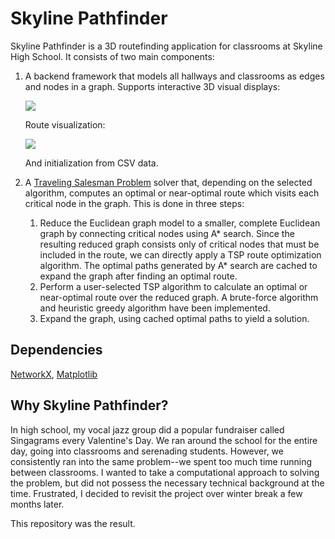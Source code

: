 # Skyline Pathfinder

Skyline Pathfinder is a 3D routefinding application for classrooms at Skyline High School. It consists of two main components:
1. A backend framework that models all hallways and classrooms as edges and nodes in a graph. Supports interactive 3D visual displays:
  
   ![](https://i.imgur.com/3Z9Jvca.gif)

   Route visualization:

   ![](https://i.imgur.com/OlBGsNx.gif)
     
   And initialization from CSV data.
     
2. A [Traveling Salesman Problem](https://en.wikipedia.org/wiki/Travelling_salesman_problem) solver that, depending on the selected algorithm, computes an optimal or near-optimal route which visits each critical node in the graph. This is done in three steps:
    1. Reduce the Euclidean graph model to a smaller, complete Euclidean graph by connecting critical nodes using A* search. Since the resulting reduced graph consists only of critical nodes that must be included in the route, we can directly apply a TSP route optimization algorithm. The optimal paths generated by A* search are cached to expand the graph after finding an optimal route.
    2. Perform a user-selected TSP algorithm to calculate an optimal or near-optimal route over the reduced graph. A brute-force algorithm and heuristic greedy algorithm have been implemented. 
    3. Expand the graph, using cached optimal paths to yield a solution.

## Dependencies
[NetworkX](https://networkx.github.io/), [Matplotlib](https://matplotlib.org/)

## Why Skyline Pathfinder?

In high school, my vocal jazz group did a popular fundraiser called Singagrams every Valentine's Day. We ran around the school for the entire day, going into classrooms and serenading students. However, we consistently ran into the same problem--we spent too much time running between classrooms. I wanted to take a computational approach to solving the problem, but did not possess the necessary technical background at the time. Frustrated, I decided to revisit the project over winter break a few months later. 

This repository was the result. 
